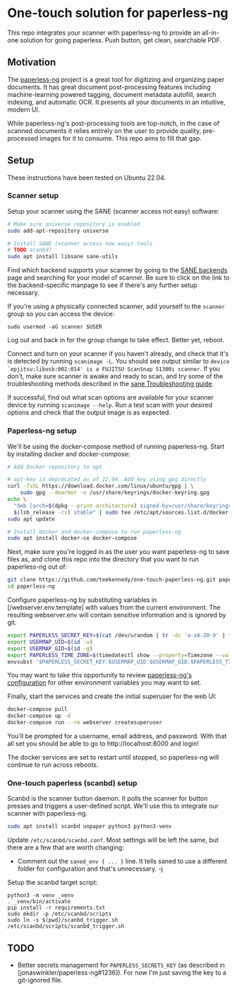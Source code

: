 # One-touch solution for paperless-ng

This repo integrates your scanner with paperless-ng to provide an all-in-one
solution for going paperless. Push button, get clean, searchable PDF.

## Motivation

The [paperless-ng] project is a great tool for digitizing and organizing paper
documents. It has great document post-processing features including
machine-learning powered tagging, document metadata autofill, search indexing,
and automatic OCR. It presents all your documents in an intuitive, modern UI.

While paperless-ng's post-processing tools are top-notch, in the case of
scanned documents it relies entirely on the user to provide quality,
pre-processed images for it to consume. This repo aims to fill that gap.

## Setup

These instructions have been tested on Ubuntu 22.04.

### Scanner setup

Setup your scanner using the SANE (scanner access not easy) software:

```bash
# Make sure universe repository is enabled
sudo add-apt-repository universe

# Install SANE (scanner access now easy) tools
# TODO scanbd?
sudo apt install libsane sane-utils
```

Find which backend supports your scanner by going to the [SANE backends] page
and searching for your model of scanner. Be sure to click on the link to the
backend-specific manpage to see if there's any further setup necessary.

If you're using a physically connected scanner, add yourself to the `scanner`
group so you can access the device:

`sudo usermod -aG scanner $USER`

Log out and back in for the group change to take effect. Better yet, reboot.

Connect and turn on your scanner if you haven't already, and check that it's is
detected by running `scanimage -L`. You should see output similar to
``device `epjitsu:libusb:002:014' is a FUJITSU ScanSnap S1300i scanner``.
If you don't, make sure scanner is awake and ready to scan,
and try some of the troubleshooting methods described in the [sane
Troubleshooting guide].

If successful, find out what scan options are available for your scanner device
by running `scanimage --help`. Run a test scan with your desired options and
check that the output image is as expected.

### Paperless-ng setup

We'll be using the docker-compose method of running paperless-ng. Start by
installing docker and docker-compose:

```bash
# Add Docker repository to apt

# apt-key is deprecated as of 22.04. Add key using gpg directly
curl -fsSL https://download.docker.com/linux/ubuntu/gpg | \
    sudo gpg --dearmor -o /usr/share/keyrings/docker-keyring.gpg
echo \
  "deb [arch=$(dpkg --print-architecture) signed-by=/usr/share/keyrings/docker-archive-keyring.gpg] https://download.docker.com/linux/ubuntu \
  $(lsb_release -cs) stable" | sudo tee /etc/apt/sources.list.d/docker.list > /dev/null
sudo apt update

# Install docker and docker-compose to run paperless-ng
sudo apt install docker-ce docker-compose
```

Next, make sure you're logged in as the user you want paperless-ng to save
files as, and clone this repo into the directory that you want to run
paperless-ng out of:

```bash
git clone https://github.com/teekennedy/one-touch-paperless-ng.git paperless-ng
cd paperless-ng
```

Configure paperless-ng by substituting variables in [/webserver.env.template]
with values from the current environment. The resulting webserver.env will
contain sensitive information and is ignored by git.

```bash
export PAPERLESS_SECRET_KEY=$(cat /dev/urandom | tr -dc 'a-zA-Z0-9' | fold -w 64 | head -n 1)
export USERMAP_UID=$(id -u)
export USERMAP_GID=$(id -g)
export PAPERLESS_TIME_ZONE=$(timedatectl show --property=Timezone --value)
envsubst '$PAPERLESS_SECRET_KEY:$USERMAP_UID:$USERMAP_GID:$PAPERLESS_TIME_ZONE' < ./webserver.env.template > webserver.env
```

You may want to take this opportunity to review [paperless-ng's configuration]
for other environment variables you may want to set.

Finally, start the services and create the initial superuser for the web UI:

```bash
docker-compose pull
docker-compose up -d
docker-compose run --rm webserver createsuperuser
```

You'll be prompted for a username, email address, and password. With that all
set you should be able to go to http://localhost:8000 and login!

The docker services are set to restart until stopped, so paperless-ng will
continue to run across reboots.

### One-touch paperless (scanbd) setup

Scanbd is the scanner button daemon. It polls the scanner for button presses
and triggers a user-defined script. We'll use this to integrate our scanner
with paperless-ng.

```bash
sudo apt install scanbd unpaper python3 python3-venv
```

Update `/etc/scanbd/scanbd.conf`. Most settings will be left the same, but
there are a few that are worth changing:

- Comment out the `saned_env { ... }` line. It tells saned to use a different
  folder for configuration and that's unnecessary.
-j

Setup the scanbd target script:

```
python3 -m venv _venv
. _venv/bin/activate
pip install -r requirements.txt
sudo mkdir -p /etc/scanbd/scripts
sudo ln -s $(pwd)/scanbd_trigger.sh /etc/scanbd/scripts/scanbd_trigger.sh
```

## TODO

- Better secrets management for `PAPERLESS_SECRETS_KEY` (as described in
  [jonaswinkler/paperless-ng#1236]). For now I'm just saving the key to a
  git-ignored file.

[paperless-ng]: https://paperless-ng.readthedocs.io/en/latest/index.html
[paperless-ng's configuration]: https://paperless-ng.readthedocs.io/en/latest/configuration.html
[SANE backends]: http://www.sane-project.org/sane-backends.html
[sane Troubleshooting guide]: https://help.ubuntu.com/community/sane_Troubleshooting
